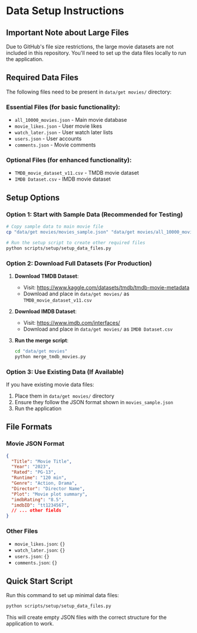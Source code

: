 # Data Setup Instructions

## Important Note about Large Files

Due to GitHub's file size restrictions, the large movie datasets are not included in this repository. You'll need to set up the data files locally to run the application.

## Required Data Files

The following files need to be present in `data/get movies/` directory:

### Essential Files (for basic functionality):
- `all_10000_movies.json` - Main movie database
- `movie_likes.json` - User movie likes
- `watch_later.json` - User watch later lists
- `users.json` - User accounts
- `comments.json` - Movie comments

### Optional Files (for enhanced functionality):
- `TMDB_movie_dataset_v11.csv` - TMDB movie dataset
- `IMDB Dataset.csv` - IMDB movie dataset

## Setup Options

### Option 1: Start with Sample Data (Recommended for Testing)
```bash
# Copy sample data to main movie file
cp "data/get movies/movies_sample.json" "data/get movies/all_10000_movies.json"

# Run the setup script to create other required files
python scripts/setup/setup_data_files.py
```

### Option 2: Download Full Datasets (For Production)

1. **Download TMDB Dataset**:
   - Visit: https://www.kaggle.com/datasets/tmdb/tmdb-movie-metadata
   - Download and place in `data/get movies/` as `TMDB_movie_dataset_v11.csv`

2. **Download IMDB Dataset**:
   - Visit: https://www.imdb.com/interfaces/
   - Download and place in `data/get movies/` as `IMDB Dataset.csv`

3. **Run the merge script**:
   ```bash
   cd "data/get movies"
   python merge_tmdb_movies.py
   ```

### Option 3: Use Existing Data (If Available)
If you have existing movie data files:
1. Place them in `data/get movies/` directory
2. Ensure they follow the JSON format shown in `movies_sample.json`
3. Run the application

## File Formats

### Movie JSON Format
```json
{
  "Title": "Movie Title",
  "Year": "2023",
  "Rated": "PG-13",
  "Runtime": "120 min",
  "Genre": "Action, Drama",
  "Director": "Director Name",
  "Plot": "Movie plot summary",
  "imdbRating": "8.5",
  "imdbID": "tt1234567",
  // ... other fields
}
```

### Other Files
- `movie_likes.json`: `{}`
- `watch_later.json`: `{}`
- `users.json`: `{}`
- `comments.json`: `{}`

## Quick Start Script

Run this command to set up minimal data files:

```bash
python scripts/setup/setup_data_files.py
```

This will create empty JSON files with the correct structure for the application to work.
